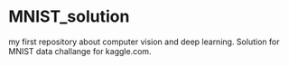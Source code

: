 # MNIST_solution
my first repository about computer vision and deep learning. Solution for MNIST data challange for kaggle.com.
